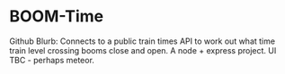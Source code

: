 # BOOM-Time
Github Blurb: Connects to a public train times API to work out what time train level crossing booms close and open. A node + express project. UI TBC - perhaps meteor.
